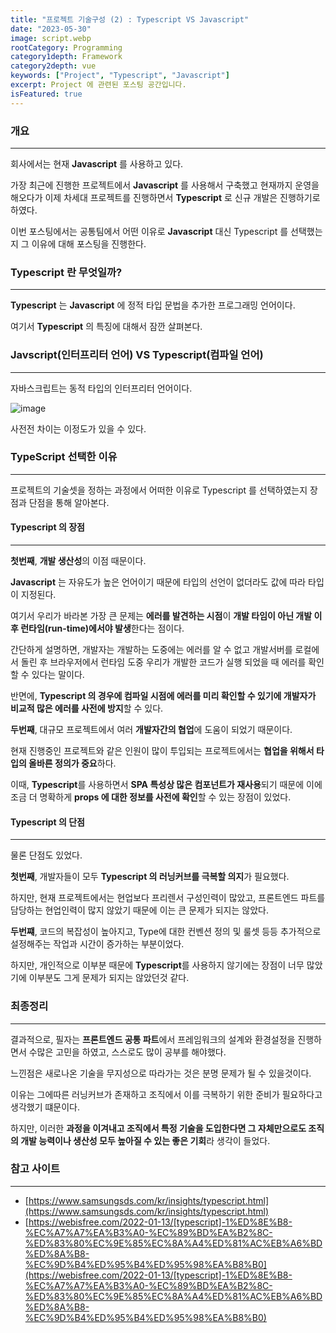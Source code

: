 ```yaml
---
title: "프로젝트 기술구성 (2) : Typescript VS Javascript"
date: "2023-05-30"
image: script.webp
rootCategory: Programming
category1depth: Framework
category2depth: vue
keywords: ["Project", "Typescript", "Javascript"]
excerpt: Project 에 관련된 포스팅 공간입니다.
isFeatured: true
---
```


### 개요
---

회사에서는 현재 **Javascript** 를 사용하고 있다.

가장 최근에 진행한 프로젝트에서 **Javascript** 를 사용해서 구축했고 현재까지 운영을 해오다가 이제 차세대 프로젝트를 진행하면서 **Typescript** 로 신규 개발은 진행하기로 하였다.

이번 포스팅에서는 공통팀에서 어떤 이유로 **Javascript** 대신 Typescript 를 선택했는지 그 이유에 대해 포스팅을 진행한다.

###  Typescript 란 무엇일까?
---

**Typescript** 는 **Javascript** 에 정적 타입 문법을 추가한 프로그래밍 언어이다.

여기서 **Typescript** 의 특징에 대해서 잠깐 살펴본다.


### Javscript(인터프리터 언어) VS Typescript(컴파일 언어)
---

자바스크립트는 동적 타입의 인터프리터 언어이다.

![image](https://github.com/jjou33/next-hippo-blog/assets/56063287/8bfa4775-7ffc-4034-88cd-5c9237ec026b)

사전전 차이는 이정도가 있을 수 있다.

### TypeScript 선택한 이유
---

프로젝트의 기술셋을 정하는 과정에서 어떠한 이유로 Typescript 를 선택하였는지 장점과 단점을 통해 알아본다.

#### Typescript 의 장점
---

**첫번째**, **개발 생산성**의 이점 때문이다.

**Javascript** 는 자유도가 높은 언어이기 때문에 타입의 선언이 없더라도 값에 따라 타입이 지정된다. 

여기서 우리가 바라본 가장 큰 문제는 **에러를 발견하는 시점**이 **개발 타임이 아닌 개발 이후 런타임(run-time)에서야 발생**한다는 점이다.

간단하게 설명하면, 개발자는 개발하는 도중에는 에러를 알 수 없고 개발서버를 로컬에서 돌린 후 브라우저에서 런타임 도중 우리가 개발한 코드가 실행 되었을 때 에러를 확인할 수 있다는 말이다.

반면에, **Typescript 의 경우에 컴파일 시점에 에러를 미리 확인할 수 있기에 개발자가 비교적 많은 에러를 사전에 방지**할 수 있다.

**두번째**, 대규모 프로젝트에서 여러 **개발자간의 협업**에 도움이 되었기 때문이다.

현재 진행중인 프로젝트와 같은 인원이 많이 투입되는 프로젝트에서는 **협업을 위해서 타입의 올바른 정의가 중요**하다.

이때, **Typescript**를 사용하면서 **SPA 특성상 많은 컴포넌트가 재사용**되기 때문에 이에 조금 더 명확하게 **props 에 대한 정보를 사전에 확인**할 수 있는 장점이 있었다.

#### Typescript 의 단점
---

물론 단점도 있었다.

**첫번째**, 개발자들이 모두 **Typescript 의 러닝커브를 극복할 의지**가 필요했다.

하지만, 현재 프로젝트에서는 현업보다 프리렌서 구성인력이 많았고, 프론트엔드 파트를 담당하는 현업인력이 많지 않았기 때문에 이는 큰 문제가 되지는 않았다.

**두번쨰**, 코드의 복잡성이 높아지고, Type에 대한 컨벤션 정의 및 룰셋 등등 추가적으로 설정해주는 작업과 시간이 증가하는 부분이었다.

하지만, 개인적으로 이부분 때문에 **Typescript**를 사용하지 않기에는 장점이 너무 많았기에 이부분도 그게 문제가 되지는 않았던것 같다.

### 최종정리
---

결과적으로, 필자는 **프론트엔드 공통 파트**에서 프레임워크의 설계와 환경설정을 진행하면서 수많은 고민을 하였고, 스스로도 많이 공부를 해야했다.

느낀점은 새로나온 기술을 무지성으로 따라가는 것은 분명 문제가 될 수 있을것이다.

이유는 그에따른 러닝커브가 존재하고 조직에서 이를 극복하기 위한 준비가 필요하다고 생각했기 떄문이다.

하지만, 이러한 **과정을 이겨내고 조직에서 특정 기술을 도입한다면 그 자체만으로도 조직의 개발 능력이나 생산성 모두 높아질 수 있는 좋은 기회**라 생각이 들었다.

### 참고 사이트
---

- [https://www.samsungsds.com/kr/insights/typescript.html](https://www.samsungsds.com/kr/insights/typescript.html)
- [https://webisfree.com/2022-01-13/[typescript]-1%ED%8E%B8-%EC%A7%A7%EA%B3%A0-%EC%89%BD%EA%B2%8C-%ED%83%80%EC%9E%85%EC%8A%A4%ED%81%AC%EB%A6%BD%ED%8A%B8-%EC%9D%B4%ED%95%B4%ED%95%98%EA%B8%B0](https://webisfree.com/2022-01-13/[typescript]-1%ED%8E%B8-%EC%A7%A7%EA%B3%A0-%EC%89%BD%EA%B2%8C-%ED%83%80%EC%9E%85%EC%8A%A4%ED%81%AC%EB%A6%BD%ED%8A%B8-%EC%9D%B4%ED%95%B4%ED%95%98%EA%B8%B0)